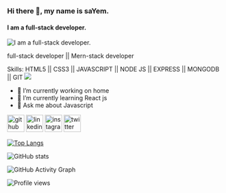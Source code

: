 ### Hi there 👋, my name is saYem.
#### I am a full-stack developer.
![I am a full-stack developer.](https://avatars.githubusercontent.com/u/85791327?s=400&u=888deecbc5cb20d42da2df58b7ffc117bb0f9631&v=4)

full-stack developer || Mern-stack developer

Skills: HTML5 || CSS3 || JAVASCRIPT || NODE JS || EXPRESS || MONGODB || GIT
<img src="https://tse2.mm.bing.net/th?id=OIP.qCW__3jFWBUxPjEbCFMIDgHaHa&pid=Api&P=0&w=187&h=187" img/>
- 🔭 I’m currently working on home 
- 🌱 I’m currently learning React js 
- 💬 Ask me about Javascript 


[<img src='https://cdn.jsdelivr.net/npm/simple-icons@3.0.1/icons/github.svg' alt='github' height='40'>](https://github.com/Sayemhaque)  [<img src='https://cdn.jsdelivr.net/npm/simple-icons@3.0.1/icons/linkedin.svg' alt='linkedin' height='40'>](https://www.linkedin.com/in/Mdsayemia/)  [<img src='https://cdn.jsdelivr.net/npm/simple-icons@3.0.1/icons/instagram.svg' alt='instagram' height='40'>](https://www.instagram.com/@iamsayem777/)  [<img src='https://cdn.jsdelivr.net/npm/simple-icons@3.0.1/icons/twitter.svg' alt='twitter' height='40'>](https://twitter.com/@Mdsayem999)  

[![Top Langs](https://github-readme-stats.vercel.app/api/top-langs/?username=Sayemhaque)](https://github.com/anuraghazra/github-readme-stats)

![GitHub stats](https://github-readme-stats.vercel.app/api?username=Sayemhaque&show_icons=true)  

![GitHub Activity Graph](https://activity-graph.herokuapp.com/graph?username=Sayemhaque)  

![Profile views](https://gpvc.arturio.dev/Sayemhaque)  
